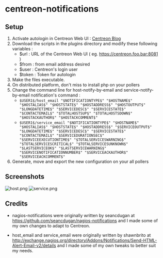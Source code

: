 centreon-notifications
=================

## Setup

1. Activate autologin in Centreon Web UI : [Centreon Blog](https://blog.centreon.com/autologin-to-centreon-web-interface/)
2. Download the scripts in the plugins directory and modify these following variables :
    * $url : URL of the Centreon Web UI ( eg. https://centreon.foo.bar:8081 )
    * $from : from email address desired
    * $user : Centreon's login user
    * $token : Token for autologin
3. Make the files executable.
4. On distributed platform, don't miss to install php on your pollers
6. Change the command line for host-notify-by-email and service-notify-by-email notification's command :
    * `$USER1$/host_email "$NOTIFICATIONTYPE$" "$HOSTNAME$" "$HOSTALIAS$" "$HOSTSTATE$" "$HOSTADDRESS$" "$HOSTOUTPUT$" "$LONGDATETIME$" "$SERVICEDESC$" "$SERVICESTATE$" "$CONTACTEMAIL$" "$TOTALHOSTSUP$" "$TOTALHOSTSDOWN$" "$HOSTACKAUTHOR$" "$HOSTACKCOMMENT$"`
    * `$USER1$/service_email "$NOTIFICATIONTYPE$" "$HOSTNAME$" "$HOSTALIAS$" "$HOSTSTATE$" "$HOSTADDRESS$" "$SERVICEOUTPUT$" "$LONGDATETIME$" "$SERVICEDESC$" "$SERVICESTATE$" "$CONTACTEMAIL$" "$SERVICEDURATIONSEC$" "$SERVICEEXECUTIONTIME$" "$TOTALSERVICESWARNING$" "$TOTALSERVICESCRITICAL$" "$TOTALSERVICESUNKNOWN$" "$LASTSERVICEOK$" "$LASTSERVICEWARNING$" "$SERVICENOTIFICATIONNUMBER$" "$SERVICEACKAUTHOR$" "$SERVICEACKCOMMENT$"`
7. Generate, move and export the new configuration on your all pollers

## Screenshots
![host.png](https://raw.githubusercontent.com/seancdugan/nagios-notifications/master/host.png)
![service.png](https://raw.githubusercontent.com/seancdugan/nagios-notifications/master/service.png)

## Credits
* nagios-notifications were originally written by seancdugan at https://github.com/seancdugan/nagios-notifications and I made some of my own changes to adapt to Centreon.

* host_email and service_email were originally written by shawnbrito at http://exchange.nagios.org/directory/Addons/Notifications/Send-HTML-Alert-Email-v2/details and I made some of my own tweaks to better suit my needs.
